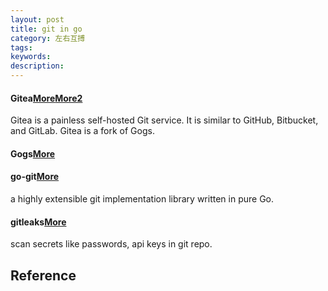 ```yaml
---
layout: post
title: git in go
category: 左右互搏
tags: 
keywords: 
description: 
---
```



#### Gitea[More](https://docs.gitea.io/en-us/)[More2](https://github.com/go-gitea/gitea)

Gitea is a painless self-hosted Git service. It is similar to GitHub, Bitbucket, and GitLab. Gitea is a fork of Gogs. 

#### Gogs[More](https://github.com/gogs/gogs)

#### go-git[More](https://github.com/go-git/go-git)

a highly extensible git implementation library written in pure Go.

#### gitleaks[More](https://github.com/zricethezav/gitleaks)

scan secrets like passwords, api keys in git repo.

## Reference

